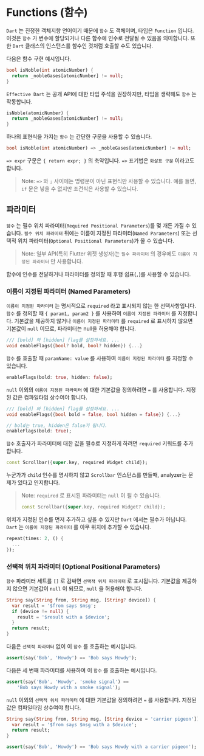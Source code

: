 # Functions (함수)

`Dart` 는 진정한 객체지향 언어이기 때문에 `함수` 도 객체이며, 타입은 `Function` 입니다. 이것은 `함수` 가 변수에 할당되거나 다른 함수에 인수로 전달될 수 있음을 의미합니다. 또한 `Dart` 클래스의 인스턴스를 함수인 것처럼 호출할 수도 있습니다.

다음은 함수 구현 예시입니다.
```dart
bool isNoble(int atomicNumber) {
  return _nobleGases[atomicNumber] != null;
}
```

`Effective Dart` 는 공개 API에 대한 타입 주석을 권장하지만, 타입을 생략해도 `함수` 는 작동합니다.
```dart
isNoble(atomicNumber) {
  return _nobleGases[atomicNumber] != null;
}
```

하나의 표현식을 가지는 `함수` 는 간단한 구문을 사용할 수 있습니다.
```dart
bool isNoble(int atomicNumber) => _nobleGases[atomicNumber] != null;
```

`=> expr` 구문은 `{ return expr; }` 의 축약입니다. `=>` 표기법은 `화살표 구문` 이라고도 합니다.

> Note: `=>` 와 `;` 사이에는 명령문이 아닌 표현식만 사용할 수 있습니다. 예를 들면, `if` 문은 넣을 수 없지만 조건식은 사용할 수 있습니다.

## 파라미터
`함수` 는 필수 위치 파라미터(`Required Positional Parameters`)를 몇 개든 가질 수 있습니다. `필수 위치 파라미터` 뒤에는 이름이 지정된 파라미터(`Named Parameters`) 또는 선택적 위치 파라미터(`Optional Positional Parameters`)가 올 수 있습니다.

> Note: 일부 API(특히 Flutter 위젯 생성자)는 `필수 파라미터` 의 경우에도 `이름이 지정된 파라미터` 만 사용합니다.

함수에 인수를 전달하거나 파라미터를 정의할 때 후행 쉼표(`,`)를 사용할 수 있습니다.

### 이름이 지정된 파라미터 (Named Parameters)
`이름이 지정된 파라미터` 는 명시적으로 `required` 라고 표시되지 않는 한 선택사항입니다.
`함수` 를 정의할 때 `{ param1, param2 }` 를 사용하여 `이름이 지정된 파라미터` 를 지정합니다. 기본값을 제공하지 않거나 `이름이 지정된 파라미터` 를 `required` 로 표시하지 않으면 기본값이 `null` 이므로, 파라미터는 null을 허용해야 합니다.
```dart
/// [bold] 와 [hidden] flag를 설정하세요. ...
void enableFlags({bool? bold, bool? hidden}) {...}
```

`함수` 를 호출할 때 `paramName: value` 를 사용하여 `이름이 지정된 파라미터` 를 지정할 수 있습니다.
```dart
enableFlags(bold: true, hidden: false);
```

`null` 이외의 `이름이 지정된 파라미터` 에 대한 기본값을 정의하려면 `=` 를 사용합니다. 지정된 값은 컴파일타임 상수여야 합니다.
```dart
/// [bold] 와 [hidden] flag를 설정하세요. ...
void enableFlags({bool bold = false, bool hidden = false}) {...}

// bold는 true, hidden은 false가 됩니다.
enableFlags(bold: true);
```

`함수` 호출자가 파라미터에 대한 값을 필수로 지정하게 하려면 `required` 키워드를 추가합니다.
```dart
const Scrollbar({super.key, required Widget child});
```

누군가가 `child` 인수를 명시하지 않고 `Scrollbar` 인스턴스를 만들때, analyzer는 문제가 있다고 인지합니다.

> Note: `required` 로 표시된 파라미터는 `null` 이 될 수 있습니다.
> ```dart
> const Scrollbar({super.key, required Widget? child});
> ```

위치가 지정된 인수를 먼저 추가하고 싶을 수 있지만 `Dart` 에서는 필수가 아닙니다. `Dart` 는 `이름이 지정된 파라미터` 를 아무 위치에 추가할 수 있습니다.
```dart
repeat(times: 2, () {
  ...
});
```

### 선택적 위치 파라미터 (Optional Positional Parameters)
`함수` 파라미터 세트를 `[]` 로 감싸면 `선택적 위치 파라미터` 로 표시됩니다. 기본값을 제공하지 않으면 기본값이 `null` 이 되므로, `null` 을 허용해야 합니다.
```dart
String say(String from, String msg, [String? device]) {
  var result = '$from says $msg';
  if (device != null) {
    result = '$result with a $device';
  }
  return result;
}
```

다음은 `선택적 파라미터` 없이 이 `함수` 를 호출하는 예시입니다.
```dart
assert(say('Bob', 'Howdy') == 'Bob says Howdy');
```

다음은 세 번째 파라미터를 사용하여 이 `함수` 를 호출하는 예시입니다.
```dart
assert(say('Bob', 'Howdy', 'smoke signal') ==
    'Bob says Howdy with a smoke signal');
```

`null` 이외의 `선택적 위치 파라미터` 에 대한 기본값을 정의하려면 `=` 를 사용합니다. 지정된 값은 컴파일타임 상수여야 합니다.
```dart
String say(String from, String msg, [String device = 'carrier pigeon']) {
  var result = '$from says $msg with a $device';
  return result;
}

assert(say('Bob', 'Howdy') == 'Bob says Howdy with a carrier pigeon');
```